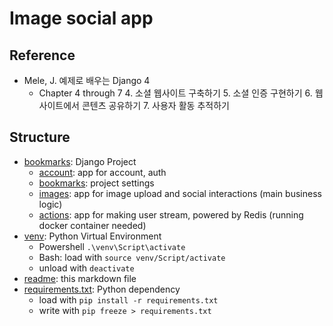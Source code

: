 # Image social app

## Reference

* Mele, J. 예제로 배우는 Django 4
  * Chapter 4 through 7
    4. 소셜 웹사이트 구축하기
    5. 소셜 인증 구현하기
    6. 웹사이트에서 콘텐츠 공유하기
    7. 사용자 활동 추적하기

## Structure

* [bookmarks](/bookmarks/): Django Project
  * [account](/bookmarks/account/): app for account, auth
  * [bookmarks](/bookmarks/bookmarks/): project settings
  * [images](/bookmarks/images/): app for image upload and social interactions (main business logic)  
  * [actions](/bookmarks/actions/): app for making user stream, powered by Redis (running docker container needed)
* [venv](/venv/): Python Virtual Environment
  * Powershell `.\venv\Script\activate`
  * Bash: load with `source venv/Script/activate`
  * unload with `deactivate`
* [readme](/readme.md): this markdown file
* [requirements.txt](/requirements.txt): Python dependency
  * load with `pip install -r requirements.txt`
  * write with `pip freeze > requirements.txt`
  